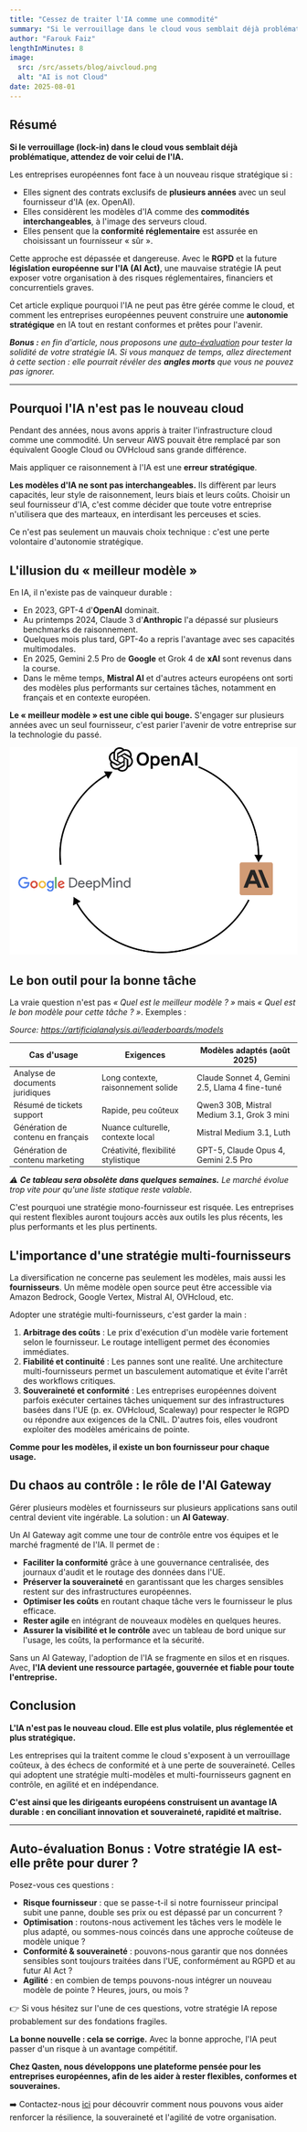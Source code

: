 ```yaml
---
title: "Cessez de traiter l'IA comme une commodité"
summary: "Si le verrouillage dans le cloud vous semblait déjà problématique, celui de l'IA sera catastrophique. Signer un contrat pluriannuel avec un fournisseur est la manière la plus rapide de perdre le contrôle de votre stratégie IA."
author: "Farouk Faiz"
lengthInMinutes: 8
image:
  src: /src/assets/blog/aivcloud.png
  alt: "AI is not Cloud"
date: 2025-08-01
---
```


## Résumé

**Si le verrouillage (lock-in) dans le cloud vous semblait déjà problématique, attendez de voir celui de l'IA.**

Les entreprises européennes font face à un nouveau risque stratégique si :

- Elles signent des contrats exclusifs de **plusieurs années** avec un seul fournisseur d'IA (ex. OpenAI).
- Elles considèrent les modèles d'IA comme des **commodités interchangeables**, à l'image des serveurs cloud.
- Elles pensent que la **conformité réglementaire** est assurée en choisissant un fournisseur « sûr ».

Cette approche est dépassée et dangereuse. Avec le **RGPD** et la future **législation européenne sur l'IA (AI Act)**, une mauvaise stratégie IA peut exposer votre organisation à des risques réglementaires, financiers et concurrentiels graves.

Cet article explique pourquoi l'IA ne peut pas être gérée comme le cloud, et comment les entreprises européennes peuvent construire une **autonomie stratégique** en IA tout en restant conformes et prêtes pour l'avenir.

_**Bonus :** en fin d'article, nous proposons une [auto-évaluation](#auto-évaluation-bonus--votre-stratégie-ia-est-elle-prête-pour-durer) pour tester la solidité de votre stratégie IA. Si vous manquez de temps, allez directement à cette section : elle pourrait révéler des **angles morts** que vous ne pouvez pas ignorer._

---

## Pourquoi l'IA n'est pas le nouveau cloud

Pendant des années, nous avons appris à traiter l'infrastructure cloud comme une commodité. Un serveur AWS pouvait être remplacé par son équivalent Google Cloud ou OVHcloud sans grande différence.

Mais appliquer ce raisonnement à l'IA est une **erreur stratégique**.

**Les modèles d'IA ne sont pas interchangeables.** Ils diffèrent par leurs capacités, leur style de raisonnement, leurs biais et leurs coûts. Choisir un seul fournisseur d'IA, c'est comme décider que toute votre entreprise n'utilisera que des marteaux, en interdisant les perceuses et scies.

Ce n'est pas seulement un mauvais choix technique : c'est une perte volontaire d'autonomie stratégique.

## L'illusion du « meilleur modèle »

En IA, il n'existe pas de vainqueur durable :

- En 2023, GPT-4 d'**OpenAI** dominait.
- Au printemps 2024, Claude 3 d'**Anthropic** l'a dépassé sur plusieurs benchmarks de raisonnement.
- Quelques mois plus tard, GPT-4o a repris l'avantage avec ses capacités multimodales.
- En 2025, Gemini 2.5 Pro de **Google** et Grok 4 de **xAI** sont revenus dans la course.
- Dans le même temps, **Mistral AI** et d'autres acteurs européens ont sorti des modèles plus performants sur certaines tâches, notamment en français et en contexte européen.

**Le « meilleur modèle » est une cible qui bouge.** S'engager sur plusieurs années avec un seul fournisseur, c'est parier l'avenir de votre entreprise sur la technologie du passé.

![La course aux LLMs](../../assets/blog/race.png)

## Le bon outil pour la bonne tâche

La vraie question n'est pas _« Quel est le meilleur modèle ? »_ mais _« Quel est le bon modèle pour cette tâche ? »_. Exemples :

_Source: https://artificialanalysis.ai/leaderboards/models_

| **Cas d'usage**                   | **Exigences**                       | **Modèles adaptés (août 2025)**                |
| --------------------------------- | ----------------------------------- | ---------------------------------------------- |
| Analyse de documents juridiques   | Long contexte, raisonnement solide  | Claude Sonnet 4, Gemini 2.5, Llama 4 fine-tuné |
| Résumé de tickets support         | Rapide, peu coûteux                 | Qwen3 30B, Mistral Medium 3.1, Grok 3 mini     |
| Génération de contenu en français | Nuance culturelle, contexte local   | Mistral Medium 3.1, Luth                       |
| Génération de contenu marketing   | Créativité, flexibilité stylistique | GPT-5, Claude Opus 4, Gemini 2.5 Pro           |

_⚠️ **Ce tableau sera obsolète dans quelques semaines.** Le marché évolue trop vite pour qu'une liste statique reste valable._

C'est pourquoi une stratégie mono-fournisseur est risquée. Les entreprises qui restent flexibles auront toujours accès aux outils les plus récents, les plus performants et les plus pertinents.

## L'importance d'une stratégie multi-fournisseurs

La diversification ne concerne pas seulement les modèles, mais aussi les **fournisseurs**. Un même modèle open source peut être accessible via Amazon Bedrock, Google Vertex, Mistral AI, OVHcloud, etc.

Adopter une stratégie multi-fournisseurs, c'est garder la main :

1. **Arbitrage des coûts** : Le prix d'exécution d'un modèle varie fortement selon le fournisseur. Le routage intelligent permet des économies immédiates.
2. **Fiabilité et continuité** : Les pannes sont une realité. Une architecture multi-fournisseurs permet un basculement automatique et évite l'arrêt des workflows critiques.
3. **Souveraineté et conformité** : Les entreprises européennes doivent parfois exécuter certaines tâches uniquement sur des infrastructures basées dans l'UE (p. ex. OVHcloud, Scaleway) pour respecter le RGPD ou répondre aux exigences de la CNIL. D'autres fois, elles voudront exploiter des modèles américains de pointe.

**Comme pour les modèles, il existe un bon fournisseur pour chaque usage.**

## Du chaos au contrôle : le rôle de l'AI Gateway

Gérer plusieurs modèles et fournisseurs sur plusieurs applications sans outil central devient vite ingérable. La solution : un **AI Gateway**.

Un AI Gateway agit comme une tour de contrôle entre vos équipes et le marché fragmenté de l'IA. Il permet de :

- **Faciliter la conformité** grâce à une gouvernance centralisée, des journaux d'audit et le routage des données dans l'UE.
- **Préserver la souveraineté** en garantissant que les charges sensibles restent sur des infrastructures européennes.
- **Optimiser les coûts** en routant chaque tâche vers le fournisseur le plus efficace.
- **Rester agile** en intégrant de nouveaux modèles en quelques heures.
- **Assurer la visibilité et le contrôle** avec un tableau de bord unique sur l'usage, les coûts, la performance et la sécurité.

Sans un AI Gateway, l'adoption de l'IA se fragmente en silos et en risques. Avec, **l'IA devient une ressource partagée, gouvernée et fiable pour toute l'entreprise.**

## Conclusion

**L'IA n'est pas le nouveau cloud. Elle est plus volatile, plus réglementée et plus stratégique.**

Les entreprises qui la traitent comme le cloud s'exposent à un verrouillage coûteux, à des échecs de conformité et à une perte de souveraineté. Celles qui adoptent une stratégie multi-modèles et multi-fournisseurs gagnent en contrôle, en agilité et en indépendance.

**C'est ainsi que les dirigeants européens construisent un avantage IA durable : en conciliant innovation et souveraineté, rapidité et maîtrise.**

---

## Auto-évaluation Bonus : Votre stratégie IA est-elle prête pour durer ?

Posez-vous ces questions :

- **Risque fournisseur** : que se passe-t-il si notre fournisseur principal subit une panne, double ses prix ou est dépassé par un concurrent ?
- **Optimisation** : routons-nous activement les tâches vers le modèle le plus adapté, ou sommes-nous coincés dans une approche coûteuse de modèle unique ?
- **Conformité & souveraineté** : pouvons-nous garantir que nos données sensibles sont toujours traitées dans l'UE, conformément au RGPD et au futur AI Act ?
- **Agilité** : en combien de temps pouvons-nous intégrer un nouveau modèle de pointe ? Heures, jours, ou mois ?

👉 Si vous hésitez sur l'une de ces questions, votre stratégie IA repose probablement sur des fondations fragiles.

**La bonne nouvelle : cela se corrige.** Avec la bonne approche, l'IA peut passer d'un risque à un avantage compétitif.

**Chez Qasten, nous développons une plateforme pensée pour les entreprises européennes, afin de les aider à rester flexibles, conformes et souveraines.**

➡️ Contactez-nous [ici](/fr/#contact-us) pour découvrir comment nous pouvons vous aider renforcer la résilience, la souveraineté et l'agilité de votre organisation.
